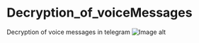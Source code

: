 # Decryption_of_voiceMessages
Decryption of voice messages in telegram
![Image alt](https://github.com/Torkusz/Decryption_of_voiceMessages/raw/{branch}/{path}/image.png)